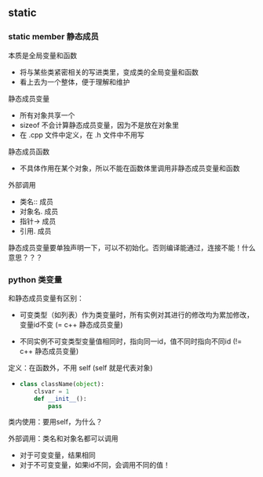 ## static

### static member 静态成员

本质是全局变量和函数

* 将与某些类紧密相关的写进类里，变成类的全局变量和函数
* 看上去为一个整体，便于理解和维护

静态成员变量

* 所有对象共享一个
* sizeof 不会计算静态成员变量，因为不是放在对象里
* 在 .cpp 文件中定义，在 .h 文件中不用写

静态成员函数

* 不具体作用在某个对象，所以不能在函数体里调用非静态成员变量和函数

外部调用

* 类名:: 成员
* 对象名. 成员
* 指针-&gt; 成员
* 引用. 成员

静态成员变量要单独声明一下，可以不初始化。否则编译能通过，连接不能！什么意思？？？

### python 类变量

和静态成员变量有区别：

* 可变类型（如列表）作为类变量时，所有实例对其进行的修改均为累加修改，变量id不变 \(= c++ 静态成员变量\)

* 不同实例不可变类型变量值相同时，指向同一id，值不同时指向不同id  \(!= c++ 静态成员变量\)

定义：在函数外，不用 self \(self 就是代表对象\)

* ```py
  class className(object):
      clsvar = 1
      def __init__():
          pass
  ```

类内使用：要用self，为什么？

外部调用：类名和对象名都可以调用

* 对于可变变量，结果相同
* 对于不可变变量，如果id不同，会调用不同的值！



